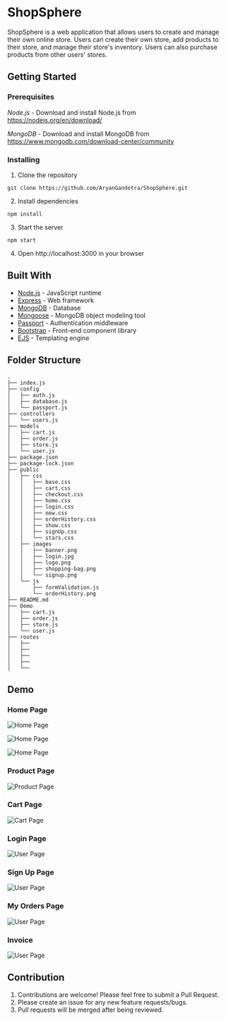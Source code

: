 # ShopSphere

ShopSphere is a web application that allows users to create and manage their own online store. Users can create their own store, add products to their store, and manage their store's inventory. Users can also purchase products from other users' stores.

## Getting Started

### Prerequisites

*Node.js* - Download and install Node.js from https://nodejs.org/en/download/

*MongoDB* - Download and install MongoDB from https://www.mongodb.com/download-center/community

### Installing

1. Clone the repository
```
git clone https://github.com/AryanGandotra/ShopSphere.git
```

2. Install dependencies
```
npm install
```

3. Start the server
```
npm start
```

4. Open http://localhost:3000 in your browser

## Built With

* [Node.js](https://nodejs.org/en/) - JavaScript runtime
* [Express](https://expressjs.com/) - Web framework
* [MongoDB](https://www.mongodb.com/) - Database
* [Mongoose](https://mongoosejs.com/) - MongoDB object modeling tool
* [Passport](http://www.passportjs.org/) - Authentication middleware
* [Bootstrap](https://getbootstrap.com/) - Front-end component library
* [EJS](https://ejs.co/) - Templating engine


## Folder Structure

```
.
├── index.js
├── config
│   ├── auth.js
│   ├── database.js
│   └── passport.js
├── controllers
│   └── users.js
├── models
│   ├── cart.js
│   ├── order.js
│   ├── store.js
│   └── user.js
├── package.json
├── package-lock.json
├── public
│   ├── css
│   │   ├── base.css
│   │   ├── cart.css
│   │   ├── checkout.css
│   │   ├── home.css
│   │   ├── login.css
│   │   ├── new.css
│   │   ├── orderHistory.css
│   │   ├── show.css
│   │   ├── signUp.css
│   │   └── stars.css
│   ├── images
│   │   ├── banner.png
│   │   ├── login.jpg
│   │   ├── logo.png
│   │   ├── shopping-bag.png
│   │   └── signup.png
│   └── js
│       ├── formValidation.js
│       └── orderHistory.png
├── README.md
├── Demo
│   ├── cart.js
│   ├── order.js
│   ├── store.js
│   └── user.js
├── routes
│   ├── 
│   ├── 
│   ├── 
│   ├── 
│   └── 

```

## Demo

### Home Page
![Home Page](https://github.com/AryanGandotra/ShopSphere/blob/main/Demo/Home%20Page-1.png)

![Home Page](https://github.com/AryanGandotra/ShopSphere/blob/main/Demo/Home%20Page-2.png)

![Home Page](https://github.com/AryanGandotra/ShopSphere/blob/main/Demo/Home%20Page-3.png)

### Product Page
![Product Page](https://github.com/AryanGandotra/ShopSphere/blob/main/Demo/Product%20Page%20(Admin%20Panel).png)

### Cart Page
![Cart Page](https://github.com/AryanGandotra/ShopSphere/blob/main/Demo/Cart.png)

### Login Page
![User Page](https://github.com/AryanGandotra/ShopSphere/blob/main/Demo/Login%20Page.png)

### Sign Up Page
![User Page](https://github.com/AryanGandotra/ShopSphere/blob/main/Demo/SignUp%20Page.png)

### My Orders Page
![User Page](https://github.com/AryanGandotra/ShopSphere/blob/main/Demo/Order%20History.png)

### Invoice
![User Page](https://github.com/AryanGandotra/ShopSphere/blob/main/Demo/Invoice.png)


## Contribution

1. Contributions are welcome! Please feel free to submit a Pull Request.
2. Please create an issue for any new feature requests/bugs.
3. Pull requests will be merged after being reviewed.
